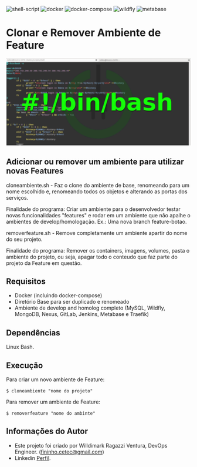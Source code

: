![shell-script](https://img.shields.io/badge/shell-script-red?style=flat-square)
![docker](https://img.shields.io/badge/docker-19.03.12-green?style=flat-square)
![docker-compose](https://img.shields.io/badge/docker--compose-----compatibility-orange?style=flat-square?style=flat-square)
![wildfly](https://img.shields.io/badge/wildfly-10-yellow?style=flat-square)
![metabase](https://img.shields.io/badge/metabase-7--v0.34.0-lightgrey?style=flat-square)

Clonar e Remover Ambiente de Feature
========================

![Capa](capa.png "Capa")

## Adicionar ou remover um ambiente para utilizar novas Features

cloneambiente.sh - Faz o clone do ambiente de base, renomeando para um nome escolhido e, renomeando todos os objetos e alterando as portas dos serviços.

 Finalidade do programa: Criar um ambiente para o desenvolvedor testar novas funcionalidades "features" e rodar em um ambiente que não apalhe o ambientes de develop/homologação.
                         Ex.: Uma nova branch feature-botao.

removerfeature.sh - Remove completamente um ambiente apartir do nome do
                    seu projeto.

 Finalidade do programa: Remover os containers, imagens, volumes, pasta  o ambiente do projeto, ou seja, apagar todo o conteudo que faz parte do projeto da Feature em questão.

Requisitos
------------

- Docker (incluindo docker-compose)
- Diretório Base para ser duplicado e renomeado
- Ambiente de develop and homolog completo (MySQL, Wildfly, MongoDB, Nexus, GitLab, Jenkins, Metabase e Traefik)


Dependências
------------

Linux Bash.

Execução
-------------------

Para criar um novo ambiente de Feature:  

    $ cloneambiente "nome do projeto"

Para remover um ambiente de Feature:

    $ removerfeature "nome do ambinte"



Informações do Autor
------------------

- Este projeto foi criado por Willdimark Ragazzi Ventura, DevOps Engineer. (<fininho.cetec@gmail.com>)
- Linkedin [Perfil](https://www.linkedin.com/in/willdymark-ragazzi-ventura-ccna-devnetsecops-membro-anppd%C2%AE-a4422617//).
